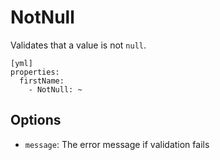 NotNull
=======

Validates that a value is not `null`.

    [yml]
    properties:
      firstName:
        - NotNull: ~
        
Options
-------

  * `message`: The error message if validation fails
